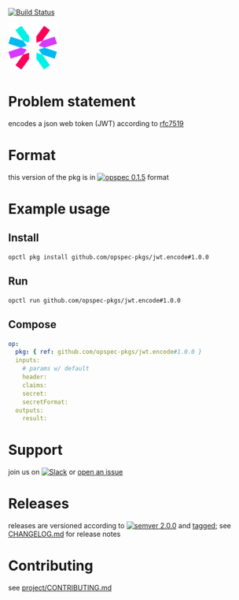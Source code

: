 [![Build Status](https://travis-ci.org/opspec-pkgs/jwt.encode.svg?branch=master)](https://travis-ci.org/opspec-pkgs/jwt.encode)

<img src="icon.svg" alt="icon" height="100px">

# Problem statement

encodes a json web token (JWT) according to [rfc7519](https://tools.ietf.org/html/rfc7519)

# Format

this version of the pkg is in [![opspec 0.1.5](https://img.shields.io/badge/opspec-0.1.5-brightgreen.svg?colorA=6b6b6b&colorB=fc16be)](https://opspec.io/0.1.5/packages.html) format

# Example usage

## Install

```shell
opctl pkg install github.com/opspec-pkgs/jwt.encode#1.0.0
```

## Run

```
opctl run github.com/opspec-pkgs/jwt.encode#1.0.0
```

## Compose

```yaml
op:
  pkg: { ref: github.com/opspec-pkgs/jwt.encode#1.0.0 }
  inputs:
    # params w/ default
    header:
    claims:
    secret:
    secretFormat:
  outputs:
    result:
```

# Support

join us on
[![Slack](https://opspec-slackin.herokuapp.com/badge.svg)](https://opspec-slackin.herokuapp.com/)
or
[open an issue](https://github.com/opspec-pkgs/jwt.encode/issues)

# Releases

releases are versioned according to
[![semver 2.0.0](https://img.shields.io/badge/semver-2.0.0-brightgreen.svg)](http://semver.org/spec/v2.0.0.html)
and [tagged](https://git-scm.com/book/en/v2/Git-Basics-Tagging); see
[CHANGELOG.md](CHANGELOG.md) for release notes

# Contributing

see
[project/CONTRIBUTING.md](https://github.com/opspec-pkgs/project/blob/master/CONTRIBUTING.md)
